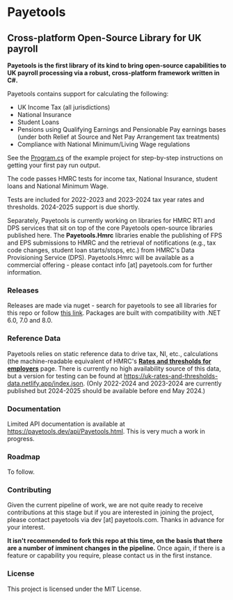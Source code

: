 # Payetools
## Cross-platform Open-Source Library for UK payroll

**Payetools is the first library of its kind to bring open-source capabilities to UK payroll processing via a robust, cross-platform framework written in C#.**

Payetools contains support for calculating the following:

- UK Income Tax (all jurisdictions)
- National Insurance
- Student Loans
- Pensions using Qualifying Earnings and Pensionable Pay earnings bases (under both Relief at Source and Net Pay Arrangement tax treatments)
- Compliance with National Minimum/Living Wage regulations

See the [Program.cs](https://github.com/payetools/Payetools/blob/main/examples/Payroll/Program.cs) of the example project for step-by-step
instructions on getting your first pay run output.

The code passes HMRC tests for income tax, National Insurance, student loans and National Minimum Wage.

Tests are included for 2022-2023 and 2023-2024 tax year rates and thresholds.  2024-2025 support is due shortly.

Separately, Payetools is currently working on libraries for HMRC RTI and DPS services that sit on top of the core Payetools open-source libraries
published here. The **Payetools.Hmrc** libraries enable the publishing of FPS and EPS submissions to HMRC and the retrieval of notifications
(e.g., tax code changes, student loan starts/stops, etc.) from HMRC's Data Provisioning Service (DPS).  Payetools.Hmrc will be available as a
commercial offering - please contact info [at] payetools.com for further information.

### Releases
Releases are made via nuget - search for payetools to see all libraries for this repo or follow [this link](https://www.nuget.org/packages?q=payetools).  Packages are built with compatibility with .NET 6.0, 7.0 and 8.0.

### Reference Data
Payetools relies on static reference data to drive tax, NI, etc., calculations (the machine-readable equivalent of HMRC's
**[Rates and thresholds for employers](https://www.gov.uk/guidance/rates-and-thresholds-for-employers-2024-to-2025)** page.
There is currently no high availability source of this data, but a version for testing can be found at
https://uk-rates-and-thresholds-data.netlify.app/index.json.
(Only 2022-2024 and 2023-2024 are currently published but 2024-2025 should be available before end May 2024.)

### Documentation
Limited API documentation is available at https://payetools.dev/api/Payetools.html.  This is very much a work in progress.
 
### Roadmap
To follow.

### Contributing
Given the current pipeline of work, we are not quite ready to receive contributions at this stage but if you are interested in joining the project, please contact payetools via dev [at] payetools.com.  Thanks in advance for your interest.

**It isn't recommended to fork this repo at this time, on the basis that there are a number of imminent changes in the pipeline.**  Once again, if there is a feature or capability you require, please contact us in the first instance.

### License
This project is licensed under the MIT License.
